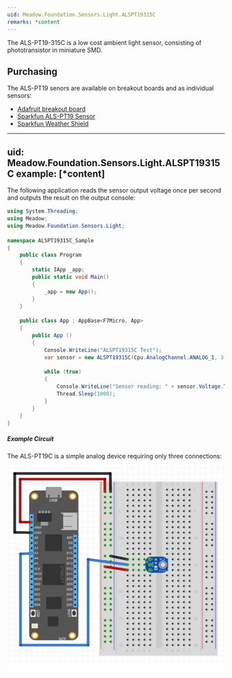 ```yaml
---
uid: Meadow.Foundation.Sensors.Light.ALSPT19315C
remarks: *content
---
```


The ALS-PT19-315C is a low cost ambient light sensor, consisting of phototransistor in miniature SMD.

## Purchasing

The ALS-PT19 senors are available on breakout boards and as individual sensors:

* [Adafruit breakout board](https://www.adafruit.com/product/2748)
* [Sparkfun ALS-PT19 Sensor](https://www.proto-pic.co.uk/als-pt19-light-sensor.html)
* [Sparkfun Weather Shield](https://www.proto-pic.co.uk/weather-shield.html)

---
uid: Meadow.Foundation.Sensors.Light.ALSPT19315C
example: [*content]
---

The following application reads the sensor output voltage once per second and outputs the result on the output console:

```csharp
using System.Threading;
using Meadow;
using Meadow.Foundation.Sensors.Light;

namespace ALSPT19315C_Sample
{
    public class Program
    {
        static IApp _app; 
        public static void Main()
        {
            _app = new App();
        }
    }
    
    public class App : AppBase<F7Micro, App>
    {
        public App ()
        {
            Console.WriteLine("ALSPT19315C Test");
            var sensor = new ALSPT19315C(Cpu.AnalogChannel.ANALOG_1, 3.3);
            
            while (true)
            {
                Console.WriteLine("Sensor reading: " + sensor.Voltage.ToString("f2"));
                Thread.Sleep(1000);
            }
        }
    }
}
```

##### Example Circuit

The ALS-PT19C is a simple analog device requiring only three connections:

![](/API_Assets/Meadow.Foundation.Sensors.Light.ALSPT19315C/ALSPT19315C.svg)
